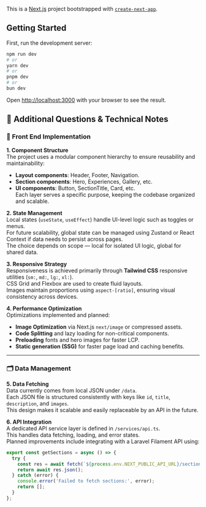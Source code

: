 This is a [Next.js](https://nextjs.org) project bootstrapped with [`create-next-app`](https://nextjs.org/docs/app/api-reference/cli/create-next-app).

## Getting Started

First, run the development server:

```bash
npm run dev
# or
yarn dev
# or
pnpm dev
# or
bun dev
```

Open [http://localhost:3000](http://localhost:3000) with your browser to see the result.

## 🧭 Additional Questions & Technical Notes

### 🧩 Front End Implementation

**1. Component Structure**  
The project uses a modular component hierarchy to ensure reusability and maintainability:
- **Layout components**: Header, Footer, Navigation.
- **Section components**: Hero, Experiences, Gallery, etc.
- **UI components**: Button, SectionTitle, Card, etc.  
Each layer serves a specific purpose, keeping the codebase organized and scalable.

**2. State Management**  
Local states (`useState`, `useEffect`) handle UI-level logic such as toggles or menus.  
For future scalability, global state can be managed using Zustand or React Context if data needs to persist across pages.  
The choice depends on scope — local for isolated UI logic, global for shared data.

**3. Responsive Strategy**  
Responsiveness is achieved primarily through **Tailwind CSS** responsive utilities (`sm:`, `md:`, `lg:`, `xl:`).  
CSS Grid and Flexbox are used to create fluid layouts.  
Images maintain proportions using `aspect-[ratio]`, ensuring visual consistency across devices.

**4. Performance Optimization**  
Optimizations implemented and planned:
- **Image Optimization** via Next.js `next/image` or compressed assets.  
- **Code Splitting** and lazy loading for non-critical components.  
- **Preloading** fonts and hero images for faster LCP.  
- **Static generation (SSG)** for faster page load and caching benefits.
  
---

### 🗂 Data Management

**5. Data Fetching**  
Data currently comes from local JSON under `/data`.  
Each JSON file is structured consistently with keys like `id`, `title`, `description`, and `images`.  
This design makes it scalable and easily replaceable by an API in the future.

**6. API Integration**  
A dedicated API service layer is defined in `/services/api.ts`.  
This handles data fetching, loading, and error states.  
Planned improvements include integrating with a Laravel Filament API using:
```ts
export const getSections = async () => {
  try {
    const res = await fetch(`${process.env.NEXT_PUBLIC_API_URL}/sections`);
    return await res.json();
  } catch (error) {
    console.error('Failed to fetch sections:', error);
    return [];
  }
};
